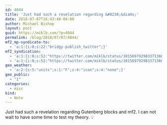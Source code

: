```yaml
---
id: 4044
title: 'Just had such a revelation regarding &#8230;&diams;'
date: 2018-07-07T16:43:48-04:00
author: Michael Bishop
layout: post
guid: https://miklb.com/?p=4044
permalink: /blog/2018/07/07/4044/
mf2_mp-syndicate-to:
  - 'a:1:{i:0;s:22:"bridgy-publish_twitter";}'
mf2_syndication:
  - 'a:1:{i:0;s:52:"https://twitter.com/miklb/status/1015697929833713665";}'
  - 'a:1:{i:0;s:52:"https://twitter.com/miklb/status/1015697929833713665";}'
geo_weather:
  - 'a:2:{s:5:"units";s:1:"F";s:4:"icon";s:4:"none";}'
geo_public:
  - "1"
categories:
  - misc
kind:
  - Note
---
```

Just had such a revelation regarding Gutenberg blocks and mf2. I can not wait to have some time to test my theory. 💡
